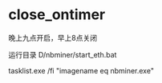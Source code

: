 # close_ontimer
晚上九点开启，早上8点关闭

运行目录  D/nbminer/start_eth.bat

tasklist.exe /fi "imagename eq  nbminer.exe"
